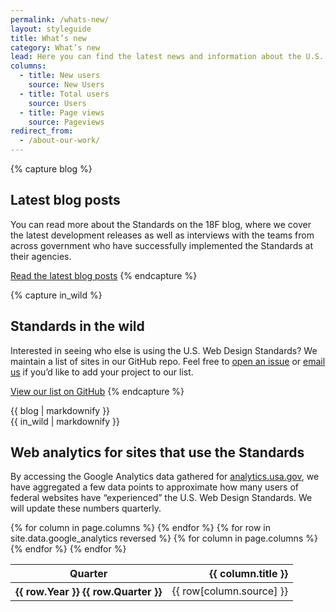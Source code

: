 ```yaml
---
permalink: /whats-new/
layout: styleguide
title: What’s new
category: What’s new
lead: Here you can find the latest news and information about the U.S. Web Design Standards. Read our latest release notes, learn about the Standards’ impact in the government, and learn how we conduct user research to continuously improve our product and process.
columns:
  - title: New users
    source: New Users
  - title: Total users
    source: Users
  - title: Page views
    source: Pageviews
redirect_from:
  - /about-our-work/
---
```


{% capture blog %}
## Latest blog posts

You can read more about the Standards on the 18F blog, where we cover the
latest development releases as well as interviews with the teams from across
government who have successfully implemented the Standards at their agencies.

<a href="https://18f.gsa.gov/tags/web-design-standards/" class="usa-button">Read the latest blog posts</a>
{% endcapture %}

{% capture in_wild %}
## Standards in the wild

Interested in seeing who else is using the U.S. Web Design Standards? We
maintain a list of sites in our GitHub repo. Feel free to
[open an issue](https://github.com/uswds/uswds-assets/issues/new)
or [email us](mailto:uswebdesignstandards@gsa.gov) if you’d like to add your
project to our list.

<a href="https://github.com/uswds/uswds/blob/develop/WHO_IS_USING_USWDS.md" class="usa-button">View our list on GitHub</a>
{% endcapture %}

<div class="usa-grid-full">
  <div class="usa-width-one-half">
    {{ blog | markdownify }}
  </div>
  <div class="usa-width-one-half">
    {{ in_wild | markdownify }}
  </div>
</div>

## Web analytics for sites that use the Standards

By accessing the Google Analytics data gathered for [analytics.usa.gov](https://analytics.usa.gov),
we have aggregated a few data points to approximate how many users of federal
websites have “experienced” the U.S. Web Design Standards. We will update these
numbers quarterly.

<table>
  <thead>
    <tr>
      <th scope="col" aria-sort="ascending">Quarter</th>
      {% for column in page.columns %}
      <th scope="col" align="right">{{ column.title }}</th>
      {% endfor %}
    </tr>
  </thead>
  <tbody>
  {% for row in site.data.google_analytics reversed %}
    <tr>
      <th scope="row">{{ row.Year }} {{ row.Quarter }}</th>
      {% for column in page.columns %}
      <td>{{ row[column.source] }}</td>
      {% endfor %}
    </tr>
  {% endfor %}
  </tbody>
</table>
